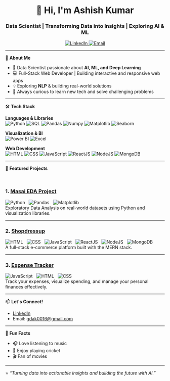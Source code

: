 <!-- Ashish0016op | Data Scientist | AI Enthusiast -->

<h1 align="center">👋 Hi, I'm Ashish Kumar</h1>
<h3 align="center">Data Scientist | Transforming Data into Insights | Exploring AI & ML</h3>

<p align="center">
  <a href="https://www.linkedin.com/in/ashish-kumar-b115a1254/" target="_blank">
    <img src="https://img.shields.io/badge/LinkedIn-0A66C2?style=for-the-badge&logo=linkedin&logoColor=white" alt="LinkedIn"/>
  </a>
  <a href="mailto:gdak0016@gmail.com">
    <img src="https://img.shields.io/badge/Email-D14836?style=for-the-badge&logo=gmail&logoColor=white" alt="Email"/>
  </a>
</p>


---

🌟 **About Me**

- 🔬 Data Scientist passionate about **AI, ML, and Deep Learning**
- 💻 Full-Stack Web Developer | Building interactive and responsive web apps
- 💡 Exploring **NLP** & building real-world solutions
- 🚀 Always curious to learn new tech and solve challenging problems

---

🛠️ **Tech Stack**

**Languages & Libraries**
<br>
<img src="https://img.shields.io/badge/Python-3776AB?style=for-the-badge&logo=python&logoColor=white" alt="Python"/>
<img src="https://img.shields.io/badge/SQL-4479A1?style=for-the-badge&logo=mysql&logoColor=white" alt="SQL"/>
<img src="https://img.shields.io/badge/Pandas-150458?style=for-the-badge&logo=pandas&logoColor=white" alt="Pandas"/>
<img src="https://img.shields.io/badge/Numpy-013243?style=for-the-badge&logo=numpy&logoColor=white" alt="Numpy"/>
<img src="https://img.shields.io/badge/Matplotlib-F0DB4F?style=for-the-badge&logo=matplotlib&logoColor=black" alt="Matplotlib"/>
<img src="https://img.shields.io/badge/Seaborn-4C72B0?style=for-the-badge&logo=python&logoColor=white" alt="Seaborn"/>

**Visualization & BI**
<br>
<img src="https://img.shields.io/badge/Power%20BI-F2C811?style=for-the-badge&logo=power-bi&logoColor=black" alt="Power BI"/>
<img src="https://img.shields.io/badge/Excel-217346?style=for-the-badge&logo=microsoft-excel&logoColor=white" alt="Excel"/>

**Web Development**
<br>
<img src="https://img.shields.io/badge/HTML-E34F26?style=for-the-badge&logo=html5&logoColor=white" alt="HTML"/>
<img src="https://img.shields.io/badge/CSS-1572B6?style=for-the-badge&logo=css3&logoColor=white" alt="CSS"/>
<img src="https://img.shields.io/badge/JavaScript-F7DF1E?style=for-the-badge&logo=javascript&logoColor=black" alt="JavaScript"/>
<img src="https://img.shields.io/badge/React-61DAFB?style=for-the-badge&logo=react&logoColor=black" alt="ReactJS"/>
<img src="https://img.shields.io/badge/Node.js-339933?style=for-the-badge&logo=node.js&logoColor=white" alt="NodeJS"/>
<img src="https://img.shields.io/badge/MongoDB-47A248?style=for-the-badge&logo=mongodb&logoColor=white" alt="MongoDB"/>


---

🚀 **Featured Projects**

<br>

### 1. [Masai EDA Project](https://github.com/Ashish0016op/Masai_EDA_Project)  
<img src="https://img.shields.io/badge/Python-3776AB?style=for-the-badge&logo=python&logoColor=white" alt="Python"/> &nbsp;
<img src="https://img.shields.io/badge/Pandas-150458?style=for-the-badge&logo=pandas&logoColor=white" alt="Pandas"/> &nbsp;
<img src="https://img.shields.io/badge/Matplotlib-F0DB4F?style=for-the-badge&logo=matplotlib&logoColor=black" alt="Matplotlib"/>  
Exploratory Data Analysis on real-world datasets using Python and visualization libraries.  

---

### 2. [Shopdressup](https://github.com/Ashish0016op/Shopdressup)  
<img src="https://img.shields.io/badge/HTML-E34F26?style=for-the-badge&logo=html5&logoColor=white" alt="HTML"/> &nbsp;
<img src="https://img.shields.io/badge/CSS-1572B6?style=for-the-badge&logo=css3&logoColor=white" alt="CSS"/> &nbsp;
<img src="https://img.shields.io/badge/JavaScript-F7DF1E?style=for-the-badge&logo=javascript&logoColor=black" alt="JavaScript"/> &nbsp;
<img src="https://img.shields.io/badge/React-61DAFB?style=for-the-badge&logo=react&logoColor=black" alt="ReactJS"/> &nbsp;
<img src="https://img.shields.io/badge/Node.js-339933?style=for-the-badge&logo=node.js&logoColor=white" alt="NodeJS"/> &nbsp;
<img src="https://img.shields.io/badge/MongoDB-47A248?style=for-the-badge&logo=mongodb&logoColor=white" alt="MongoDB"/>  
A full-stack e-commerce platform built with the MERN stack.  

---

### 3. [Expense Tracker](https://github.com/Ashish0016op/Expense-Tracker)  
<img src="https://img.shields.io/badge/JavaScript-F7DF1E?style=for-the-badge&logo=javascript&logoColor=black" alt="JavaScript"/> &nbsp;
<img src="https://img.shields.io/badge/HTML-E34F26?style=for-the-badge&logo=html5&logoColor=white" alt="HTML"/> &nbsp;
<img src="https://img.shields.io/badge/CSS-1572B6?style=for-the-badge&logo=css3&logoColor=white" alt="CSS"/>  
Track your expenses, visualize spending, and manage your personal finances effectively.

---

📫 **Let's Connect!**

- [LinkedIn](https://www.linkedin.com/in/ashish-kumar-b115a1254/)
- Email: gdak0016@gmail.com

---

🎵 **Fun Facts**

- 🎧 Love listening to music  
- 🏏 Enjoy playing cricket  
- 🎬 Fan of movies

---

⭐️ _“Turning data into actionable insights and building the future with AI.”_
